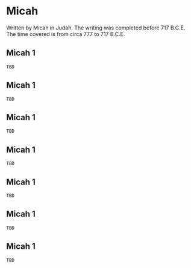 # Micah

Written by Micah in Judah. The writing was completed before 717 B.C.E. The time covered is from circa 777 to 717 B.C.E.

## Micah 1

```
TBD
```


## Micah 1

```
TBD
```


## Micah 1

```
TBD
```


## Micah 1

```
TBD
```


## Micah 1

```
TBD
```


## Micah 1

```
TBD
```


## Micah 1

```
TBD
```


